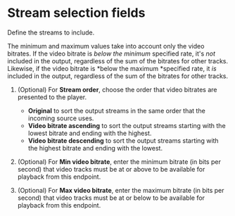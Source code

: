 # Stream selection fields<a name="endpoints-smooth-include-streams"></a>

Define the streams to include\.

The minimum and maximum values take into account only the video bitrates\. If the video bitrate is *below the minimum* specified rate, it's *not* included in the output, regardless of the sum of the bitrates for other tracks\. Likewise, if the video bitrate is *below the maximum *specified rate, it *is* included in the output, regardless of the sum of the bitrates for other tracks\.

1. \(Optional\) For **Stream order**, choose the order that video bitrates are presented to the player\.
   + **Original** to sort the output streams in the same order that the incoming source uses\.
   + **Video bitrate ascending** to sort the output streams starting with the lowest bitrate and ending with the highest\.
   + **Video bitrate descending** to sort the output streams starting with the highest bitrate and ending with the lowest\.

1. \(Optional\) For **Min video bitrate**, enter the minimum bitrate \(in bits per second\) that video tracks must be at or above to be available for playback from this endpoint\.

1. \(Optional\) For **Max video bitrate**, enter the maximum bitrate \(in bits per second\) that video tracks must be at or below to be available for playback from this endpoint\.